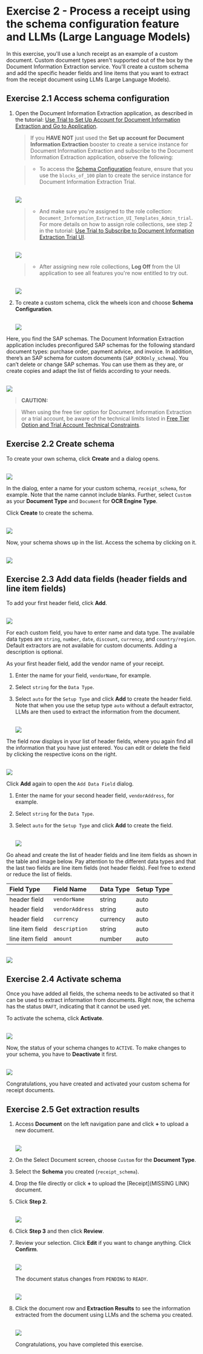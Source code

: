 # Exercise 2 - Process a receipt using the schema configuration feature and LLMs (Large Language Models)

In this exercise, you'll use a lunch receipt as an example of a custom document. Custom document types aren't supported out of the box by the Document Information Extraction service. You'll create a custom schema and add the specific header fields and line items that you want to extract from the receipt document using LLMs (Large Language Models).

## Exercise 2.1 Access schema configuration

1. Open the Document Information Extraction application, as described in the tutorial: [Use Trial to Set Up Account for Document Information Extraction and Go to Application](cp-aibus-dox-booster-app).


    >If you **HAVE NOT** just used the **Set up account for Document Information Extraction** booster to create a service instance for Document Information Extraction and subscribe to the Document Information Extraction application, observe the following:

    >- To access the [Schema Configuration](https://help.sap.com/viewer/5fa7265b9ff64d73bac7cec61ee55ae6/SHIP/en-US/3c7862e30fc2488ea95f58f1d77e424e.html) feature, ensure that you use the `blocks_of_100` plan to create the service instance for Document Information Extraction Trial.

    <br>![](/exercises/ex2/images/plan.png)


    >- And make sure you're assigned to the role collection: `Document_Information_Extraction_UI_Templates_Admin_trial`. For more details on how to assign role collections, see step 2 in the tutorial: [Use Trial to Subscribe to Document Information Extraction Trial UI](cp-aibus-dox-ui-sub).

    <br>![](/exercises/ex2/images/roles.png)


    >- After assigning new role collections, **Log Off** from the UI application to see all features you're now entitled to try out.

    <br>![](/exercises/ex2/images/log-off.png)


2. To create a custom schema, click the wheels icon and choose **Schema Configuration**.

    <br>![](/exercises/ex2/images/access-schema-configuration.png)

Here, you find the SAP schemas. The Document Information Extraction application includes preconfigured SAP schemas for the following standard document types: purchase order, payment advice, and invoice. In addition, there’s an SAP schema for custom documents (`SAP_OCROnly_schema`). You can’t delete or change SAP schemas. You can use them as they are, or create copies and adapt the list of fields according to your needs.

<br>![](/exercises/ex2/images/sap-schemas.png)


>**CAUTION:**

>When using the free tier option for Document Information Extraction or a trial account, be aware of the technical limits listed in [Free Tier Option and Trial Account Technical Constraints](https://help.sap.com/docs/document-information-extraction/document-information-extraction/free-tier-option-and-trial-account-technical-constraints).



## Exercise 2.2 Create schema

To create your own schema, click **Create** and a dialog opens.

<br>![](/exercises/ex2/images/create-schema.png)

In the dialog, enter a name for your custom schema, `receipt_schema`, for example. Note that the name cannot include blanks. Further, select `Custom` as your **Document Type** and `Document` for **OCR Engine Type**.

Click **Create** to create the schema.

<br>![](/exercises/ex2/images/create-schema-dialog.png)

Now, your schema shows up in the list. Access the schema by clicking on it.

<br>![](/exercises/ex2/images/access-schema.png)



## Exercise 2.3 Add data fields (header fields and line item fields)

To add your first header field, click **Add**.

<br>![](/exercises/ex2/images/add-field.png)

For each custom field, you have to enter name and data type. The available data types are `string`, `number`, `date`, `discount`, `currency`, and `country/region`. Default extractors are not available for custom documents. Adding a description is optional.

As your first header field, add the vendor name of your receipt.

1. Enter the name for your field, `vendorName`, for example.

2. Select `string` for the `Data Type`.

3. Select `auto` for the `Setup Type` and click **Add** to create the header field. Note that when you use the setup type `auto` without a default extractor, LLMs are then used to extract the information from the document.

    <br>![](/exercises/ex2/images/add-name.png)

The field now displays in your list of header fields, where you again find all the information that you have just entered. You can edit or delete the field by clicking the respective icons on the right.

<br>![](/exercises/ex2/images/added-name.png)

Click **Add** again to open the `Add Data Field` dialog.

1. Enter the name for your second header field, `vendorAddress`, for example.

2. Select `string` for the `Data Type`.

3. Select `auto` for the `Setup Type` and click **Add** to create the field.

    <br>![](/exercises/ex2/images/add-address.png)

Go ahead and create the list of header fields and line item fields as shown in the table and image below. Pay attention to the different data types and that the last two fields are line item fields (not header fields). Feel free to extend or reduce the list of fields.

|  Field Type		|  Field Name           | Data Type     | Setup Type   
|  :------------------- |  :-------------------	| :----------   | :----------    
|  header field         |  `vendorName`         | string        | auto       
|  header field         |  `vendorAddress`      | string        | auto
|  header field         |  `currency`           | currency      | auto           
|  line item field      |  `description`        | string        | auto       
|  line item field      |  `amount`             | number        | auto       
             

<br>![](/exercises/ex2/images/all-fields.png)



## Exercise 2.4 Activate schema

Once you have added all fields, the schema needs to be activated so that it can be used to extract information from documents. Right now, the schema has the status `DRAFT`, indicating that it cannot be used yet.

To activate the schema, click **Activate**.

<br>![](/exercises/ex2/images/activate.png)

Now, the status of your schema changes to `ACTIVE`. To make changes to your schema, you have to **Deactivate** it first.

<br>![](/exercises/ex2/images/active.png)

Congratulations, you have created and activated your custom schema for receipt documents.



## Exercise 2.5 Get extraction results

1.  Access **Document** on the left navigation pane and click **+** to upload a new document.

    <br>![](/exercises/ex2/images/add-document.png)

2. On the Select Document screen, choose `Custom` for the **Document Type**.

3. Select the **Schema** you created (`receipt_schema`).

4. Drop the file directly or click **+** to upload the [Receipt](MISSING LINK) document.

5. Click **Step 2**.

    <br>![](/exercises/ex2/images/upload.png)

6. Click **Step 3** and then click **Review**.

7. Review your selection. Click **Edit** if you want to change anything. Click **Confirm**.

    <br>![](/exercises/ex2/images/review.png)

    The document status changes from `PENDING` to `READY`.

    <br>![](/exercises/ex2/images/ready.png)

8. Click the document row and **Extraction Results** to see the information extracted from the document using LLMs and the schema you created.

    <br>![](/exercises/ex2/images/results.png)


    Congratulations, you have completed this exercise.
